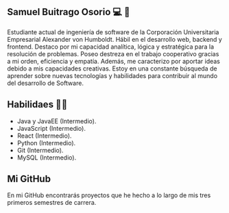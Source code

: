 ## Samuel Buitrago Osorio 💻 🌌

Estudiante actual de ingeniería de software de la
Corporación Universitaria Empresarial Alexander von
Humboldt. Hábil en el desarrollo web, backend y frontend.
Destaco por mi capacidad analítica, lógica y estratégica
para la resolución de problemas. Poseo destreza en el
trabajo cooperativo gracias a mi orden, eficiencia y
empatía. Además, me caracterizo por aportar ideas debido
a mis capacidades creativas. Estoy en una constante
búsqueda de aprender sobre nuevas tecnologías y
habilidades para contribuir al mundo del desarrollo de
Software.

## Habilidaes 💪🏻

- Java y JavaEE (Intermedio).
- JavaScript (Intermedio).
- React (Intermedio).
- Python (Intermedio).
- Git (Intermedio).
- MySQL (Intermedio).

## Mi GitHub

En mi GitHub encontrarás proyectos que he hecho a lo largo de mis tres primeros semestres de carrera. 


